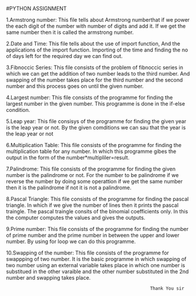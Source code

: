 #PYTHON ASSIGNMENT

1.Armstrong number:
     This file tells about Armstrong numberthat if we power the each digit of the number with number of digits and add it. If we get the same number then it is called the armstrong number.
     
2.Date and Time:
    This file tells about the use of import function, And the applications of the import function. Importing of the time and finding the no of days left for the required day we can find out.
  
3.Fibnoccic Series:
    This file consists of the problem of fibnoccic series in which we can get the addition of two number leads to the third number. And swapping of the number takes place for the third number and the second number and this process goes on until the given number.
    
4.Largest number:
    This file consists of the programme for finding the largest number in the given number. This programme is done in the if-else condition.
    
5.Leap year:
    This file consisys of the programme for finding the given year is the leap year or not. By the given comditions we can sau that the year is the leap year or not
    
6.Multiplication Table:
    This file consists of the programme for finding the multiplication table for any number. In which this programme gibes the output in the form of the number*multipliler=result. 
    
7.Palindrome:
    This file consists of the programme for finding the given number is the palindrome or not. For the number to be palindrome if we reverse the number by doing some operattion if we get the same number then it is the palindrome if not it is not a palindrome.
    
8.Pascal Triangle:
    This file consists of the programme for finding the pascal triangle. In which if we give the number of lines then it prints the pascal traingle. The pascal traingle consits of the binomial coefficients only. In this the computer computes the values and gives the outputs.
    
9.Prime number:
    This file consists of the programme for finding the number of prime number and the prime number in between the upper and lower number. By using for loop we can do this programme.
    
10.Swapping of the number:
     This file consists of the programme for swappping of two number. It is the basic programme in which swapping of two number using an external variable takes place in which one number is substitued in the other varaible and the other number substituted in the 2nd number and swapping takes place.
                  
                  
                                                           Thank You sir
